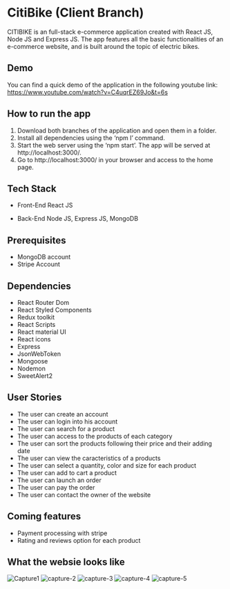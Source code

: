# CitiBike (Client Branch)

CITIBIKE is an full-stack e-commerce application created with React JS, Node JS and Express JS. The app features all the basic functionalities of an e-commerce website, and is built around the topic of electric bikes.

## Demo

You can find a quick demo of the application in the following youtube link:
https://www.youtube.com/watch?v=C4uqrEZ69Jo&t=6s


## How to run the app

1. Download both branches of the application and open them in a folder.
2. Install all dependencies using the ‘npm I’ command.
3. Start the web server using the ‘npm start’. The app will be served at http://localhost:3000/.
4. Go to http://localhost:3000/ in your browser and access to the home page.

## Tech Stack

- Front-End
    React JS

- Back-End
    Node JS,
    Express JS,
    MongoDB

## Prerequisites

- MongoDB account
- Stripe Account

## Dependencies

- React Router Dom
- React Styled Components
- Redux toolkit
- React Scripts
- React material UI
- React icons
- Express
- JsonWebToken
- Mongoose
- Nodemon
- SweetAlert2

## User Stories

- The user can create an account
- The user can login into his account
- The user can search for a product
- The user can access to the products of each category
- The user can sort the products following their price and their adding date
- The user can view the caracteristics of a products
- The user can select a quantity, color and size for each product
- The user can add to cart a product
- The user can launch an order
- The user can pay the order
- The user can contact the owner of the website

## Coming features

- Payment processing with stripe
- Rating and reviews option for each product

## What the websie looks like 

<img src="https://i.ibb.co/MSy1LtG/Capture1.png" alt="Capture1">
<img src="https://i.ibb.co/QvQsnXV/capture-2.png" alt="capture-2">
<img src="https://i.ibb.co/Mg3Xtth/capture-3.png" alt="capture-3">
<img src="https://i.ibb.co/3h97yx9/capture-4.png" alt="capture-4"> 
<img src="https://i.ibb.co/bXQthL0/capture-5.png" alt="capture-5">